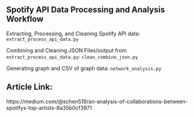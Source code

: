 <h2>Spotify API Data Processing and Analysis Workflow</h2>
<p>Extracting, Processing, and Cleaning Spotify API data: <code> extract_process_api_data.py</code></p>
<p>Combining and Cleaning JSON Files/output from <code> extract_process_api_data.py</code>: 
<code>clean_combine_json.py</code> </p>
<p>Generating graph and CSV of graph data: <code>network_analysis.py</code></p>

<h2>Article Link:</h2>
https://medium.com/@schen519/an-analysis-of-collaborations-between-spotifys-top-artists-8a35b0cf3971
